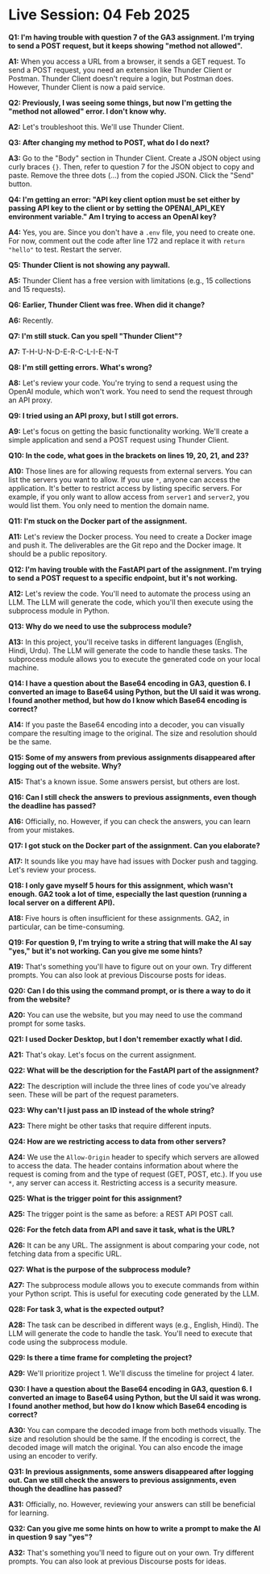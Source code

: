# Live Session: 04 Feb 2025

[](https://youtu.be/8A7Z_PN_PzQ)

**Q1: I'm having trouble with question 7 of the GA3 assignment. I'm trying to send a POST request, but it keeps showing "method not allowed".**

**A1:** When you access a URL from a browser, it sends a GET request. To send a POST request, you need an extension like Thunder Client or Postman. Thunder Client doesn't require a login, but Postman does. However, Thunder Client is now a paid service.

**Q2: Previously, I was seeing some things, but now I'm getting the "method not allowed" error. I don't know why.**

**A2:** Let's troubleshoot this. We'll use Thunder Client.

**Q3: After changing my method to POST, what do I do next?**

**A3:** Go to the "Body" section in Thunder Client. Create a JSON object using curly braces `{}`. Then, refer to question 7 for the JSON object to copy and paste. Remove the three dots (...) from the copied JSON. Click the "Send" button.

**Q4: I'm getting an error: "API key client option must be set either by passing API key to the client or by setting the OPENAI_API_KEY environment variable." Am I trying to access an OpenAI key?**

**A4:** Yes, you are. Since you don't have a `.env` file, you need to create one. For now, comment out the code after line 172 and replace it with `return "hello"` to test. Restart the server.

**Q5: Thunder Client is not showing any paywall.**

**A5:** Thunder Client has a free version with limitations (e.g., 15 collections and 15 requests).

**Q6: Earlier, Thunder Client was free. When did it change?**

**A6:** Recently.

**Q7: I'm still stuck. Can you spell "Thunder Client"?**

**A7:** T-H-U-N-D-E-R-C-L-I-E-N-T

**Q8: I'm still getting errors. What's wrong?**

**A8:** Let's review your code. You're trying to send a request using the OpenAI module, which won't work. You need to send the request through an API proxy.

**Q9: I tried using an API proxy, but I still got errors.**

**A9:** Let's focus on getting the basic functionality working. We'll create a simple application and send a POST request using Thunder Client.

**Q10: In the code, what goes in the brackets on lines 19, 20, 21, and 23?**

**A10:** Those lines are for allowing requests from external servers. You can list the servers you want to allow. If you use `*`, anyone can access the application. It's better to restrict access by listing specific servers. For example, if you only want to allow access from `server1` and `server2`, you would list them. You only need to mention the domain name.

**Q11: I'm stuck on the Docker part of the assignment.**

**A11:** Let's review the Docker process. You need to create a Docker image and push it. The deliverables are the Git repo and the Docker image. It should be a public repository.

**Q12: I'm having trouble with the FastAPI part of the assignment. I'm trying to send a POST request to a specific endpoint, but it's not working.**

**A12:** Let's review the code. You'll need to automate the process using an LLM. The LLM will generate the code, which you'll then execute using the subprocess module in Python.

**Q13: Why do we need to use the subprocess module?**

**A13:** In this project, you'll receive tasks in different languages (English, Hindi, Urdu). The LLM will generate the code to handle these tasks. The subprocess module allows you to execute the generated code on your local machine.

**Q14: I have a question about the Base64 encoding in GA3, question 6. I converted an image to Base64 using Python, but the UI said it was wrong. I found another method, but how do I know which Base64 encoding is correct?**

**A14:** If you paste the Base64 encoding into a decoder, you can visually compare the resulting image to the original. The size and resolution should be the same.

**Q15: Some of my answers from previous assignments disappeared after logging out of the website. Why?**

**A15:** That's a known issue. Some answers persist, but others are lost.

**Q16: Can I still check the answers to previous assignments, even though the deadline has passed?**

**A16:** Officially, no. However, if you can check the answers, you can learn from your mistakes.

**Q17: I got stuck on the Docker part of the assignment. Can you elaborate?**

**A17:** It sounds like you may have had issues with Docker push and tagging. Let's review your process.

**Q18: I only gave myself 5 hours for this assignment, which wasn't enough. GA2 took a lot of time, especially the last question (running a local server on a different API).**

**A18:** Five hours is often insufficient for these assignments. GA2, in particular, can be time-consuming.

**Q19: For question 9, I'm trying to write a string that will make the AI say "yes," but it's not working. Can you give me some hints?**

**A19:** That's something you'll have to figure out on your own. Try different prompts. You can also look at previous Discourse posts for ideas.

**Q20: Can I do this using the command prompt, or is there a way to do it from the website?**

**A20:** You can use the website, but you may need to use the command prompt for some tasks.

**Q21: I used Docker Desktop, but I don't remember exactly what I did.**

**A21:** That's okay. Let's focus on the current assignment.

**Q22: What will be the description for the FastAPI part of the assignment?**

**A22:** The description will include the three lines of code you've already seen. These will be part of the request parameters.

**Q23: Why can't I just pass an ID instead of the whole string?**

**A23:** There might be other tasks that require different inputs.

**Q24: How are we restricting access to data from other servers?**

**A24:** We use the `Allow-Origin` header to specify which servers are allowed to access the data. The header contains information about where the request is coming from and the type of request (GET, POST, etc.). If you use `*`, any server can access it. Restricting access is a security measure.

**Q25: What is the trigger point for this assignment?**

**A25:** The trigger point is the same as before: a REST API POST call.

**Q26: For the fetch data from API and save it task, what is the URL?**

**A26:** It can be any URL. The assignment is about comparing your code, not fetching data from a specific URL.

**Q27: What is the purpose of the subprocess module?**

**A27:** The subprocess module allows you to execute commands from within your Python script. This is useful for executing code generated by the LLM.

**Q28: For task 3, what is the expected output?**

**A28:** The task can be described in different ways (e.g., English, Hindi). The LLM will generate the code to handle the task. You'll need to execute that code using the subprocess module.

**Q29: Is there a time frame for completing the project?**

**A29:** We'll prioritize project 1. We'll discuss the timeline for project 4 later.

**Q30: I have a question about the Base64 encoding in GA3, question 6. I converted an image to Base64 using Python, but the UI said it was wrong. I found another method, but how do I know which Base64 encoding is correct?**

**A30:** You can compare the decoded image from both methods visually. The size and resolution should be the same. If the encoding is correct, the decoded image will match the original. You can also encode the image using an encoder to verify.

**Q31: In previous assignments, some answers disappeared after logging out. Can we still check the answers to previous assignments, even though the deadline has passed?**

**A31:** Officially, no. However, reviewing your answers can still be beneficial for learning.

**Q32: Can you give me some hints on how to write a prompt to make the AI in question 9 say "yes"?**

**A32:** That's something you'll need to figure out on your own. Try different prompts. You can also look at previous Discourse posts for ideas.